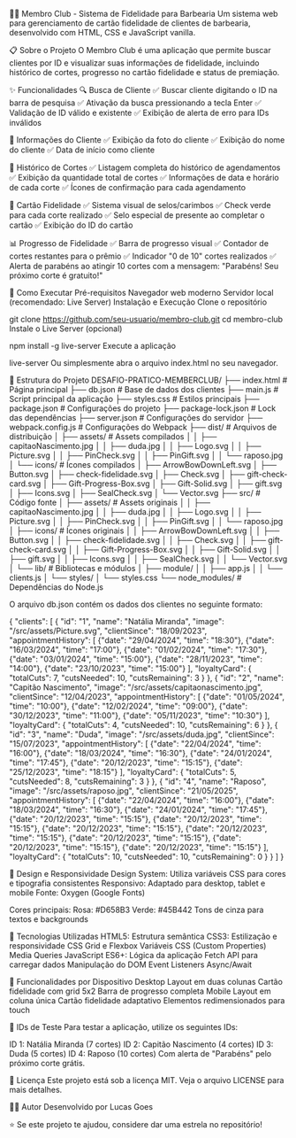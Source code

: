 💇‍♂️ Membro Club - Sistema de Fidelidade para Barbearia
Um sistema web para gerenciamento de cartão fidelidade de clientes de barbearia, desenvolvido com HTML, CSS e JavaScript vanilla.

📋 Sobre o Projeto
O Membro Club é uma aplicação que permite buscar clientes por ID e visualizar suas informações de fidelidade, incluindo histórico de cortes, progresso no cartão fidelidade e status de premiação.

✨ Funcionalidades
🔍 Busca de Cliente
✅ Buscar cliente digitando o ID na barra de pesquisa
✅ Ativação da busca pressionando a tecla Enter
✅ Validação de ID válido e existente
✅ Exibição de alerta de erro para IDs inválidos

👤 Informações do Cliente
✅ Exibição da foto do cliente
✅ Exibição do nome do cliente
✅ Data de início como cliente

📅 Histórico de Cortes
✅ Listagem completa do histórico de agendamentos
✅ Exibição da quantidade total de cortes
✅ Informações de data e horário de cada corte
✅ Ícones de confirmação para cada agendamento

🎯 Cartão Fidelidade
✅ Sistema visual de selos/carimbos
✅ Check verde para cada corte realizado
✅ Selo especial de presente ao completar o cartão
✅ Exibição do ID do cartão

📊 Progresso de Fidelidade
✅ Barra de progresso visual
✅ Contador de cortes restantes para o prêmio
✅ Indicador "0 de 10" cortes realizados
✅ Alerta de parabéns ao atingir 10 cortes com a mensagem: "Parabéns! Seu próximo corte é gratuito!"

🚀 Como Executar
Pré-requisitos
Navegador web moderno
Servidor local (recomendado: Live Server)
Instalação e Execução
Clone o repositório

git clone https://github.com/seu-usuario/membro-club.git
cd membro-club
Instale o Live Server (opcional)

npm install -g live-server
Execute a aplicação

live-server
Ou simplesmente abra o arquivo index.html no seu navegador.

📁 Estrutura do Projeto
DESAFIO-PRATICO-MEMBERCLUB/
├── index.html                    # Página principal
├── db.json                       # Base de dados dos clientes
├── main.js                       # Script principal da aplicação
├── styles.css                    # Estilos principais
├── package.json                  # Configurações do projeto
├── package-lock.json             # Lock das dependências
├── server.json                   # Configurações do servidor
├── webpack.config.js             # Configurações do Webpack
├── dist/                         # Arquivos de distribuição
│   ├── assets/                   # Assets compilados
│   │   ├── capitaoNascimento.jpg
│   │   ├── duda.jpg
│   │   ├── Logo.svg
│   │   ├── Picture.svg
│   │   ├── PinCheck.svg
│   │   ├── PinGift.svg
│   │   └── raposo.jpg
│   └── icons/                    # Ícones compilados
│       ├── ArrowBowDownLeft.svg
│       ├── Button.svg
│       ├── check-fidelidade.svg
│       ├── Check.svg
│       ├── gift-check-card.svg
│       ├── Gift-Progress-Box.svg
│       ├── Gift-Solid.svg
│       ├── gift.svg
│       ├── Icons.svg
│       ├── SealCheck.svg
│       └── Vector.svg
├── src/                          # Código fonte
│   ├── assets/                   # Assets originais
│   │   ├── capitaoNascimento.jpg
│   │   ├── duda.jpg
│   │   ├── Logo.svg
│   │   ├── Picture.svg
│   │   ├── PinCheck.svg
│   │   ├── PinGift.svg
│   │   └── raposo.jpg
│   ├── icons/                    # Ícones originais
│   │   ├── ArrowBowDownLeft.svg
│   │   ├── Button.svg
│   │   ├── check-fidelidade.svg
│   │   ├── Check.svg
│   │   ├── gift-check-card.svg
│   │   ├── Gift-Progress-Box.svg
│   │   ├── Gift-Solid.svg
│   │   ├── gift.svg
│   │   ├── Icons.svg
│   │   ├── SealCheck.svg
│   │   └── Vector.svg
│   └── lib/                      # Bibliotecas e módulos
│       ├── module/
│       │   ├── app.js
│       │   └── clients.js
│       └── styles/
│           └── styles.css
└── node_modules/                 # Dependências do Node.js

O arquivo db.json contém os dados dos clientes no seguinte formato:

{
  "clients": [
    {
      "id": "1",
      "name": "Natália Miranda",
      "image": "/src/assets/Picture.svg", 
      "clientSince": "18/09/2023",
      "appointmentHistory": [
        {"date": "29/04/2024", "time": "18:30"},
        {"date": "16/03/2024", "time": "17:00"},
        {"date": "01/02/2024", "time": "17:30"},
        {"date": "03/01/2024", "time": "15:00"},
        {"date": "28/11/2023", "time": "14:00"},
        {"date": "23/10/2023", "time": "15:00"}
      ],
      "loyaltyCard": {
        "totalCuts": 7,
        "cutsNeeded": 10,
        "cutsRemaining": 3
      }
    },
    {
      "id": "2",
      "name": "Capitão Nascimento",
      "image": "/src/assets/capitaonascimento.jpg",
      "clientSince": "12/04/2023",
      "appointmentHistory": [
        {"date": "01/05/2024", "time": "10:00"},
        {"date": "12/02/2024", "time": "09:00"},
        {"date": "30/12/2023", "time": "11:00"},
        {"date": "05/11/2023", "time": "10:30"}
      ],
      "loyaltyCard": {
        "totalCuts": 4,
        "cutsNeeded": 10,
        "cutsRemaining": 6
      }
    },
    {
      "id": "3",
      "name": "Duda",
      "image": "/src/assets/duda.jpg",
      "clientSince": "15/07/2023",
      "appointmentHistory": [
        {"date": "22/04/2024", "time": "16:00"},
        {"date": "18/03/2024", "time": "16:30"},
        {"date": "24/01/2024", "time": "17:45"},
        {"date": "20/12/2023", "time": "15:15"},
        {"date": "25/12/2023", "time": "18:15"}
      ],
      "loyaltyCard": {
        "totalCuts": 5,
        "cutsNeeded": 8,
        "cutsRemaining": 3
      }
    },
    {
      "id": "4",
      "name": "Raposo",
      "image": "/src/assets/raposo.jpg",
      "clientSince": "21/05/2025",
      "appointmentHistory": [
        {"date": "22/04/2024", "time": "16:00"},
        {"date": "18/03/2024", "time": "16:30"},
        {"date": "24/01/2024", "time": "17:45"},
        {"date": "20/12/2023", "time": "15:15"},
        {"date": "20/12/2023", "time": "15:15"},
        {"date": "20/12/2023", "time": "15:15"},
        {"date": "20/12/2023", "time": "15:15"},
        {"date": "20/12/2023", "time": "15:15"},
        {"date": "20/12/2023", "time": "15:15"},
        {"date": "20/12/2023", "time": "15:15"}
      ],
      "loyaltyCard": {
        "totalCuts": 10,
        "cutsNeeded": 10,
        "cutsRemaining": 0
      }
    }
  ]
}

🎨 Design e Responsividade
Design System: Utiliza variáveis CSS para cores e tipografia consistentes
Responsivo: Adaptado para desktop, tablet e mobile
Fonte: Oxygen (Google Fonts)

Cores principais:
Rosa: #D658B3
Verde: #45B442
Tons de cinza para textos e backgrounds

🔧 Tecnologias Utilizadas
HTML5: Estrutura semântica
CSS3: Estilização e responsividade
CSS Grid e Flexbox
Variáveis CSS (Custom Properties)
Media Queries
JavaScript ES6+: Lógica da aplicação
Fetch API para carregar dados
Manipulação do DOM
Event Listeners
Async/Await

📱 Funcionalidades por Dispositivo
Desktop
Layout em duas colunas
Cartão fidelidade com grid 5x2
Barra de progresso completa
Mobile
Layout em coluna única
Cartão fidelidade adaptativo
Elementos redimensionados para touch

🎯 IDs de Teste
Para testar a aplicação, utilize os seguintes IDs:

ID 1: Natália Miranda (7 cortes)
ID 2: Capitão Nascimento (4 cortes)
ID 3: Duda (5 cortes)
ID 4: Raposo (10 cortes) Com alerta de "Parabéns" pelo próximo corte grátis.

📄 Licença
Este projeto está sob a licença MIT. Veja o arquivo LICENSE para mais detalhes.

👨‍💻 Autor
Desenvolvido por Lucas Goes

⭐ Se este projeto te ajudou, considere dar uma estrela no repositório!
